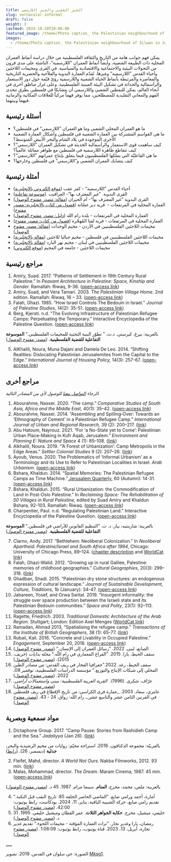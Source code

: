```yaml
---
title: الحيز الشعبي والحيز اللارسمي
slug: vernacular-informal
draft: false
weight: 3
lastmod: 2024-10-20T20:06:00
featured_image: /theme/Photo caption_ the Palestinian neighbourhood of Silwan in Jerusalem. Source Wikimedia Commons .jpg
images:
  - /theme/Photo caption_ the Palestinian neighbourhood of Silwan in Jerusalem. Source Wikimedia Commons .jpg
---
```

يمكن فهم جوانب هامة من التاريخ والثقافة الفلسطينية من خلال دراسة أنماط العمران المحلية ذات الطبيعة الشعبية، وأيضاً أنماط العمران ”اللارسمية“، الناشئة على مدى قرون من التحولات البيئية والاجتماعية والاقتصادية والسياسية. في القرى ومخيمات اللاجئين وأحياء القدس ”اللارسمية“ وغيرها، تُقدّم العمارة البدوية والفلاّحية والحضرية التاريخية والمعاصرة والمرتبطة بأنماط الحياة الشعبية واللارسمية رؤىً قيّمة حول دور الاستعمار والرأسمالية والحداثة في تشكيل البيئة المبنية الفلسطينية. وعلى غرار مناطق أخرى في أنحاء العالم، يمكن للنمطين الشعبي واللارسمي أن يتشابكا في فلسطين بطرق تتحدى الفهم والمعاني التقليدية للمصطلحين، مما يوفر فهماً مركباً للعلاقات المكانية والزمانية فيهما وبينهما.

## أسئلة رئيسية

- ما هو العمران المحلي الشعبي وما هو العمران ”اللارسمي“ في فلسطين؟
- ما هي القواسم المشتركة بين العمارة الشعبية في فلسطين وأشكال العمارة الشعبية الأخرى الموجودة في بلاد الشام والبحر الأبيض المتوسط؟
- كيف ساهمت قوى الاستعمار والرأسمالية الحديثة في تشكيل العمران ”اللارسمي“؟ كيف تتقاطع ظاهرة اللارسمية في فلسطين مع ظواهر مماثلة عالمياً؟
- ما هي الفاعليّة التي يملكها الفلسطينيون فيما يتعلق بإنتاج عمرانهم ”اللارسمي“؟
- كيف يتشابك العمران الشعبي و”اللارسمي“ في فلسطين وخارجها؟

## **أمثلة رئيسية**

- أحياء القدس ”اللارسمية“ - كفر عقب ([موقع إلكتروني بالانجليزية](https://www.rulazuhour.com/present-futures/situation))
- القرى البدوية  ”غير المعترف بها“- العراقيب  ([موسوعة تفاعلية](https://www.palquest.org/ar/highlight/14373/%D9%82%D8%B1%D9%8A%D8%A9-%D8%A7%D9%84%D8%B9%D8%B1%D8%A7%D9%82%D9%8A%D8%A8))
- القرى البدوية ”غير المعترف بها“- أم الحيران ([مقالة: مصدر مفتوح الوصول](https://www.palestine-studies.org/sites/default/files/mdf-articles/076-085.pdf))
- العمارة المحلية في المرتفعات -  قرية دير غسّانة ([فصول من كتاب بالإنجليزية: مصدر مفتوح](https://palestine.araburbanism.com/img/Case_Chapter%203_Highlands%20vernacular-%20Deir%20Ghassana.pdf))
- العمارة المحلية في المرتفعات - بلدة رام الله ([دليل: مصدر مفتوح الوصول](https://www.rehabimed.net/2015/11/rehabilitation-manual-for-ramallah-palestina/))
- العمارة المحلية في المرتفعات - قرية لفتا المُهجّرة ([فصول من كتاب: مصدر مفتوح](https://palestine.araburbanism.com/img/Case_Highlands%20vernacular%20the%20depopulated%20village%20of%20Lifta.pdf)) 
- مخيمات اللاجئين الفلسطينيين في الأردن - مخيم الوحدات ([مقالة: مصدر مفتوح الوصول](https://www.palestine-studies.org/sites/default/files/mdf-articles/073-084.pdf))
- مخيمات اللاجئين الفلسطينيين في فلسطين - مخيم جباليا للاجئين ([مقالة بالإنجليزية](https://www.researchgate.net/publication/347599158_Contextualizing_the_Palestinian_Refugee_Camps_in_the_Gaza_Strip))
- مخيمات اللاجئين الفلسطينيين في لبنان - مخيم نهر البارد ([مقالة بالإنجليزية](https://www.researchgate.net/publication/259730655_In_the_Ruins_of_Nahr_al-Barid_Understanding_the_Meaning_of_the_Camp))
- مخيمات اللاجئين - جامعة في المخيم ([موقع إلكتروني](https://www.campusincamps.ps/ar/))

## مراجع رئيسية

1. Amiry, Suad. 2017. “Patterns of Settlement in 19th Century Rural Palestine.” In _Peasant Architecture in Palestine: Space, Kinship and Gender._ Ramallah: Riwaq, 9-36. ([open-access link](https://palestine.araburbanism.com/img/Patterns%20of%20Settlement%20in%2019th%20Century%20Rural%20Palestine.pdf))
2. Amiry, Suad, and Vera Tamari. 2003. _The Palestinian Village Home_. 2nd edition. Ramallah: Riwaq, 16 – 33. ([open-access link](https://palestine.araburbanism.com/img/The%20Palestinian%20Village%20Home.pdf))
3. Falah, Ghazi. 1985. “How Israel Controls The Bedouin in Israel.’’ _Journal of Palestine Studies_, 14(2): 35-51. ([open-access link](https://drive.google.com/file/d/1K052hxLUeeu6Aig7_OSFFMoSzWkSHPUr/view?usp=sharing))
4. Berg, Kjersti. n.d. “The Evolving Infrastructure of Palestinian Refugee Camps: Perpetuating the Temporary.” Interactive Encyclopedia of the Palestine Question. ([open-access link](https://www.palquest.org/en/highlight/22473/evolving-infrastructure-palestinian-refugee-camps))

بالعربية: بيرغ، كيرستي. د.ت. ” تطوّر البنية التحتية للمخيمات الفلسطيني.“ **الموسوعة التفاعلية للقضية الفلسطينية**. ([مصدر مفتوح الوصول](https://www.palquest.org/ar/highlight/22474/%D8%AA%D8%B7%D9%88%D9%91%D8%B1-%D8%A7%D9%84%D8%A8%D9%86%D9%8A%D8%A9-%D8%A7%D9%84%D8%AA%D8%AD%D8%AA%D9%8A%D8%A9-%D9%84%D9%84%D9%85%D8%AE%D9%8A%D9%85%D8%A7%D8%AA-%D8%A7%D9%84%D9%81%D9%84%D8%B3%D8%B7%D9%8A%D9%86%D9%8A%D8%A9)) 

5. AlKhalili, Noura, Muna Dajani and Daniela De Leo. 2014. “Shifting Realities: Dislocating Palestinian Jerusalemites from the Capital to the Edge.” _International Journal of Housing Policy,_ 14(3): 257-67. ([open-access link](https://lucris.lub.lu.se/ws/portalfiles/portal/25657036/Article_I_Alkhalili.pdf)) 

## مراجع أخرى

_الرجاء&#160;[التواصل معنا](https://palestine.araburbanism.com/ar/contact/)&#160;للوصول لأي من المصادر التالية._

1. Abourahme, Nasser. 2020. “The camp.” _Comparative Studies of South Asia, Africa and the Middle East,_ 40(1): 35–42. ([open-access link](https://www.academia.edu/43094939/The_Camp))
2. Abourahme, Nasser. 2014. “Assembling and Spilling‐Over: Towards an ‘Ethnography of Cement’ in a Palestinian Refugee Camp.” _International Journal of Urban and Regional Research,_ 39 (2): 200–217. ([link](https://www.researchgate.net/publication/269418778_Assembling_and_Spilling-Over_Towards_an_'Ethnography_of_Cement'_in_a_Palestinian_Refugee_Camp))
3. Abu Hatoum, Nayrouz. 2021. “For ‘a No-State yet to Come’: Palestinian Urban Place-Making in Kufr Aqab, Jerusalem.” _Environment and Planning E: Nature and Space_ 4 (1): 85–108. ([link](https://journals.sagepub.com/doi/10.1177/2514848620943877))
4. Alkhalili, Noura. 2019. “‘A Forest of Urbanization’: Camp Metropolis in the Edge Areas.” _Settler Colonial Studies_ 9 (2): 207–26. ([link](https://www.tandfonline.com/doi/full/10.1080/2201473X.2017.1409398#abstract))
5. Ayoub, Venus. 2020. The Problematics of ‘Informal Urbanism’ as a Terminology and its Use to Refer to Palestinian Localities in Israel. _Arab Urbanism._ ([open-access link](https://www.araburbanism.com/magazine/problematics-of-informality))
6. Bshara, Khaldun. 2014. “Spatial Memories: The Palestinian Refugee Camps as Time Machine.”[ Jerusalem Quarterly](https://koha.birzeit.edu/cgi-bin/koha/opac-detail.pl?biblionumber=200014), 60 (Autumn): 14-31.[ (open-access link](https://www.palestine-studies.org/en/node/202708))
7. Bshara, Khaldun. 2015. “Rural Urbanization: the Commodification of Land in Post-Oslo Palestine.” In _Reclaiming Space: The Rehabilitation of 50 Villages in Rural Palestine,_ edited by Suad Amiry and Khaldun Bshara, 92-103. Ramallah: Riwaq. ([open-access link](https://www.academia.edu/16677257/Rural_Urbanization_the_Commodification_of_Land_in_Post_Oslo_Palestine))
8. Charpentier, Paul. n.d. “Regulating Palestinian Land.” Interactive Encyclopedia of the Palestine Question. ([open-access link](https://palquest.palestine-studies.org/en/overallchronology?nid=150&chronos=150))

بالعربية: شاربنتيه، بيار. د. ت. ”التنظيم القانوني للأراضي في فلسطين.“ **الموسوعة التفاعلية للقضية الفلسطينية**. ([مصدر مفتوح الوصول](https://palquest.palestine-studies.org/ar/overallchronology?nid=240&chronos=240)) 

7. Clarno, Andy. 2017. “Bethlehem: Neoliberal Colonization.” In _Neoliberal Apartheid: Palestine/Israel and South Africa after 1994_, Chicago: University of Chicago Press, 89–124. ([chapter description](https://academic.oup.com/chicago-scholarship-online/book/21675/chapter-abstract/181579553?redirectedFrom=fulltext) and [WorldCat link](https://search.worldcat.org/title/972734099))
8. Falah, Ghazi-Walid. 2012. “Growing up in rural Galilee, Palestine: memories of childhood geographies.” _Cultural Geographies_, 20(3): 299–318. ([link](https://doi.org/10.1177/1474474012447760)) 
9. Ghadban, Shadi. 2015. “Palestinian dry stone structures: an endogenous expression of cultural landscape.” _Journal of Sustainable Development, Culture, Traditions,_ 1b (January): 34-47. ([open-access link](https://sdct-journal.hua.gr/index.php/2015-10-18-22-23-19/2015-volume-1-b/367-palestinian-dry-stone-structures-an-endogenous-expression-of-cultural-landscape)) 
10. Jabareen, Yosef, and Orwa Switat. 2019. “Insurgent informality: the struggle over space production between the Israeli state and its Palestinian Bedouin communities.” _Space and Polity_, 23(1): 92–113. ([open-access link](https://www.researchgate.net/publication/331584770_Insurgent_informality_the_struggle_over_space_production_between_the_Israeli_state_and_its_Palestinian_Bedouin_communities))
11. Ragette, Friedrich. 2003. _Traditional Domestic Architecture of the Arab Region_. Stuttgart; London: Edition Axel Menges ([WorldCat link](https://search.worldcat.org/title/52188574))
12. Ramadan, Ahmad 2013, “Spatialising the refugee camp.” _Transactions of the Institute of British Geographers_, 38 (1): 65-77. ([link](https://www.researchgate.net/publication/263692114_Spatialising_the_Refugee_Camp))
13. Rubaii, Kali. 2016. “Concrete and Livability in Occupied Palestine.” _Engagement,_ September 20, 2016. ([open-access link](https://aesengagement.wordpress.com/2016/09/20/concrete-and-livability-in-occupied-palestine/))
14. الصانع، لبنى. 2022. ”رسائل العمران إلى الإنسان.“ ([مصدر مفتوح الوصول](https://rasael.vercel.app/bait-al-insan))
15. سقف الحيط، يارا. 2015. ”الفراغ المعماري في رام اللّه.“ _مجلة بدايات_ (خريف، 2015). ([مصدر مفتوح الوصول](https://bidayatmag.com/node/631)) 
16. سقف الحيط، رغد. 2022.”جغرافيا الفخار في ريف القدس: من مصادر الطين المحلي إلى شبكات الإنتاج والتوزيع.“ مؤسسة الدراسات الفلسطينية، نوفمبر 08، 2022. ([مصدر مفتوح الوصول](https://www.palestine-studies.org/ar/node/1653394#)) 
17. عرّاف، شكري. (1996).  _القرية العربية الفلسطينية: مبنى واستعمالات أراضي._ ([مصدر مفتوح الوصول](https://palestine.araburbanism.com/img/Palestinian%20village,%20Shukri%20Arraf.PDF)) 
18. عامري، سعاد. 2003. \_عمارة قرى الكراسي: من تاريخ الإقطاع في ريف فلسطين في القرنين الثامن عشر والتاسع عشر\_، رام الله: رواق، 24 - 43. ([مصدر مفتوح الوصول](https://palestine.araburbanism.com/img/15%20Throne%20Village%20Architecture.PDF)) 

## مواد سمعية وبصرية

1. Dictaphone Group. 2017. “Camp Pause: Stories from Rashidieh Camp and the Sea.” _Jadaliyya_ (Jan 26). ([link](https://www.jadaliyya.com/Details/33964/Camp-Pause-Stories-from-Rashidieh-Camp-and-the-Sea)) 

بالعربيّة: مجموعة الدكتافون. 2016. استراحة مخيّم: روايات من مخيم الرشيدية والبحر، **جدلية** (ديسمبر، 26). ([رابط](https://www.jadaliyya.com/Details/33865/%D8%A7%D8%B3%D8%AA%D8%B1%D8%A7%D8%AD%D8%A9-%D9%85%D8%AE%D9%8A%D9%91%D9%85-%D8%B1%D9%88%D8%A7%D9%8A%D8%A7%D8%AA-%D9%85%D9%86-%D9%85%D8%AE%D9%8A%D9%85-%D8%A7%D9%84%D8%B1%D8%B4%D9%8A%D8%AF%D9%8A%D8%A9-%D9%88%D8%A7%D9%84%D8%A8%D8%AD%D8%B1)) 

2. Fleifel, Mahd, director. _A World Not Ours._ Nakba Filmworks, 2012. 93 min. ([link](https://www.youtube.com/watch?v=25VfKnYJj8U))
3. Malas, Mohammad, director. _The Dream._ Maram Cinema, 1987. 45 min. ([open-access link](https://www.youtube.com/watch?v=0422pOLlmWM))

بالعربية: ملص، محمد، مخرج.**&#32;المنام**. سينما مرام. 1987. 45 د. ([مصدر مفتوح الوصول](https://www.youtube.com/watch?v=0422pOLlmWM))

4. أمارة، أحمد ورامي صايغ. ”الماضي الحاضر الحلقة 85: تاريخ النقب قبل النكبة.“ تقديم رامي صايغ، حركة الشبيبة اليافية، يناير، 11، 2024. بودكاست، رابط يوتيوب: 42:00. ([مصدر مفتوح الوصول](https://www.youtube.com/watch?v=MYXGUavBiXY))
5. خليفي، ميشيل، مخرج. **حكاية الجواهر الثلاث**. عمر القطان وميشيل خليفي. 1995. 31 د. ([مصدر مفتوح الوصول](https://ok.ru/video/1436562164382))
6. رمضان، يارا وغدير نجار. ”تراث العمارة المؤقتة - مخيمات اللجوء.“ تقديم غدير نجارة، أبريل، 13، 2023. قناة يوتيوب، رابط يوتيوب: 1:06:09. ([مصدر مفتوح الوصول](https://www.youtube.com/watch?v=MYCRbXiujXk))

**\_\_\_**

الصورة: حي سلوان في القدس، 2019. تصوير [Mksg1](https://commons.wikimedia.org/wiki/File:Jerusalem_Hills.jpg).
